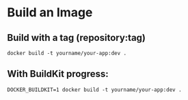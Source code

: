 # Build an Image

## Build with a tag (repository:tag)

```
docker build -t yourname/your-app:dev .
```

## With BuildKit progress:

```
DOCKER_BUILDKIT=1 docker build -t yourname/your-app:dev .
```
